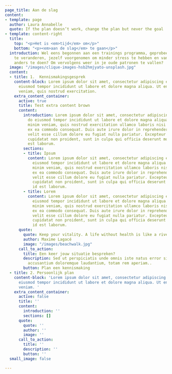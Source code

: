 ```yaml
---
page_title: Aan de slag
content:
- template: page
  author: Laura Annabelle
  quote: If the plan doesn’t work, change the plan but never the goal
- template: content-right
  title:
    top: "<p>Het is <em>tijd</em> om</p>"
    bottom: "<p><em>aan de slag</em> te gaan</p>"
  introduction: Wel eens begonnen aan een trainings programma, geprobeerd je eetpatroon
    te veranderen, jezelf voorgenomen om minder stress te hebben en vanaf nu alles
    anders te doen? Om vervolgens weer in je oude patronen te vallen?
  image: "/images/clique-images-hsb2hmjyato-unsplash.jpg"
  content:
  - title: 1.  Kennismakingsgesprek
    content-block: Lorem ipsum dolor sit amet, consectetur adipiscing elit, sed do
      eiusmod tempor incididunt ut labore et dolore magna aliqua. Ut enim ad minim
      veniam, quis nostrud exercitation.
    extra_content_container:
      active: true
      title: Test extra content brown
      content:
        introduction: Lorem ipsum dolor sit amet, consectetur adipiscing elit, sed
          do eiusmod tempor incididunt ut labore et dolore magna aliqua. Ut enim ad
          minim veniam, quis nostrud exercitation ullamco laboris nisi ut aliquip
          ex ea commodo consequat. Duis aute irure dolor in reprehenderit in voluptate
          velit esse cillum dolore eu fugiat nulla pariatur. Excepteur sint occaecat
          cupidatat non proident, sunt in culpa qui officia deserunt mollit anim id
          est laborum.
        sections:
        - title: Ipsum
          content: Lorem ipsum dolor sit amet, consectetur adipiscing elit, sed do
            eiusmod tempor incididunt ut labore et dolore magna aliqua. Ut enim ad
            minim veniam, quis nostrud exercitation ullamco laboris nisi ut aliquip
            ex ea commodo consequat. Duis aute irure dolor in reprehenderit in voluptate
            velit esse cillum dolore eu fugiat nulla pariatur. Excepteur sint occaecat
            cupidatat non proident, sunt in culpa qui officia deserunt mollit anim
            id est laborum.
        - title: Lorem
          content: Lorem ipsum dolor sit amet, consectetur adipiscing elit, sed do
            eiusmod tempor incididunt ut labore et dolore magna aliqua. Ut enim ad
            minim veniam, quis nostrud exercitation ullamco laboris nisi ut aliquip
            ex ea commodo consequat. Duis aute irure dolor in reprehenderit in voluptate
            velit esse cillum dolore eu fugiat nulla pariatur. Excepteur sint occaecat
            cupidatat non proident, sunt in culpa qui officia deserunt mollit anim
            id est laborum.
      quote:
        quote: Keep your vitality. A life without health is like a river without water.
        author: Maxime Lagacé
        image: "/images/beachwalk.jpg"
      call_to_action:
        title: Een keer jouw situatie bespreken?
        description: Sed ut perspiciatis unde omnis iste natus error sit voluptatem
          accusantium doloremque laudantium, totam rem aperiam..
        button: Plan een kennismaking
  - title: 2. Persoonlijk plan
    content-block: 'Lorem ipsum dolor sit amet, consectetur adipiscing elit, sed do
      eiusmod tempor incididunt ut labore et dolore magna aliqua. Ut enim ad minim
      veniam. '
    extra_content_container:
      active: false
      title: ''
      content:
        introduction: ''
        sections: []
      quote:
        quote: ''
        author: ''
        image: ''
      call_to_action:
        title: ''
        description: ''
        button: ''
  small_image: false

---
```

